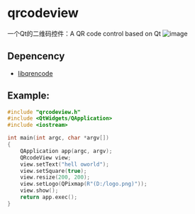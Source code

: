 # qrcodeview

一个Qt的二维码控件：A QR code control based on Qt
![image](https://user-images.githubusercontent.com/45413059/217776258-eef0b34b-66aa-4bf1-81b0-5c4c84b3a5f2.png)


## Depencency

- [libqrencode](https://github.com/fukuchi/libqrencode)

## Example:

```c++
#include "qrcodeview.h"
#include <QtWidgets/QApplication>
#include <iostream>

int main(int argc, char *argv[])
{
    QApplication app(argc, argv);
    QRcodeView view;
    view.setText("hell oworld");
    view.setSquare(true);
    view.resize(200, 200);
    view.setLogo(QPixmap(R"(D:/logo.png)"));
    view.show();
    return app.exec();
}
```
